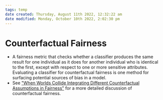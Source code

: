 ```yaml
---
tags: temp
date created: Thursday, August 11th 2022, 12:32:22 am
date modified: Monday, October 10th 2022, 2:02:30 pm
---
```


# Counterfactual Fairness
- A fairness metric that checks whether a classifier produces the same result for one individual as it does for another individual who is identical to the first, except with respect to one or more sensitive attributes. Evaluating a classifier for counterfactual fairness is one method for surfacing potential sources of bias in a model.
- See ["When Worlds Collide Integrating Different Counterfactual Assumptions in Fairness"](https//papers.nips.cc/paper/2017/file/1271a7029c9df08643b631b02cf9e116-Paper.pdf) for a more detailed discussion of counterfactual fairness.



